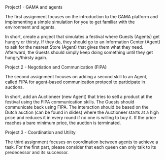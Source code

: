 Project1 - GAMA and agents

The first assignment focuses on the introduction to the GAMA platform and implementing a simple simulation for you to get familiar with the environment and agents.

In short, create a project that simulates a festival where Guests (Agents) get hungry or thirsty. If they do, they should go to an Information Center (Agent) to ask for the nearest Store (Agent) that gives them what they need. Afterward, the Guests should simply keep doing something until they get hungry/thirsty again.


Project 2 - Negotiation and Communication (FIPA)

The second assignment focuses on adding a second skill to an Agent, called FIPA for agent-based communication protocol to participate in auctions.
 
In short, add an Auctioneer (new Agent) that tries to sell a product at the festival using the FIPA communication skills. The Guests should communicate back using FIPA. The interaction should be based on the Dutch auction (can be found in slides) where the Auctioneer starts at a high price and reduces it in every round if no one is willing to buy it. If the price reaches a bare minimum price, the auction is terminated.


Project 3 - Coordination and Utility

The third assignment focuses on coordination between agents to achieve a task. 
For the first part, please consider that each queen can only talk to its predecessor and its successor.
 

